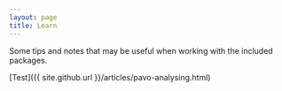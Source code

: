 ```yaml
---
layout: page
title: Learn
---
```


Some tips and notes that may be useful when working with the included packages.

[Test]({{ site.github.url }}/articles/pavo-analysing.html)


